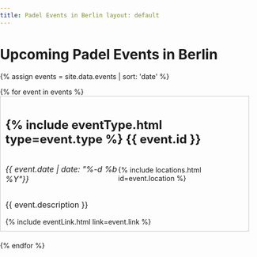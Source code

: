 ```yaml
---
title: Padel Events in Berlin layout: default
---
```

<script src="{{ base.url | prepend: site.url }}/assets/js/filter-events.js"></script>

# Upcoming Padel Events in Berlin

<style type="text/css">
/* Reset default padding and margin for list items and body */
body, ul, li {
  margin: 0;
  padding: 0;
}

/* Style the event list */
.events-list {
  list-style: none;
}

/* Add a border and some spacing between each event item */
.events-list li {
  margin-bottom: 20px;
  border: 1px solid #ccc; /* Add a border to visually separate events */
  padding: 10px;
}

/* Style event name */
.events-list li h2 {
  font-size: 24px;
}

/* Style event date and location container */
.events-list li .event-details {
  display: flex; /* Use flexbox to align items horizontally */
  justify-content: space-between; /* Add space between date and location */
  align-items: center; /* Center items vertically within the container */
}

/* Style event date */
.events-list li .event-date {
  font-size: 16px;
  font-style: italic;
}

/* Style event location link */
.events-list li .event-location {
  font-size: 16px;
  color: #007bff; /* Choose a color that fits your design */
  text-decoration: none;
}

/* Style event location link on hover (optional) */
.events-list li .event-location:hover {
  text-decoration: underline;
}

/* Style event kind */
.events-list li .event-kind {
  font-size: 16px;
}

/* Style event description */
.events-list li .event-description {
  font-size: 16px;
}

/* Style event link */
.events-list li .event-link {
  font-size: 16px;
  color: #007bff; /* Choose a color that fits your design */
  text-decoration: none;
}

/* Adjust link style on hover (optional) */
.events-list li .event-link:hover {
  text-decoration: underline;
}

/* Mobile-friendly styles */
@media (max-width: 767px) {
  .events-list li {
    padding: 5px; /* Decrease padding for smaller screens */
  }

  .events-list li h2 {
    font-size: 20px; /* Decrease font size for smaller screens */
  }
 
  .events-list li .event-link {
  font-size: 16px;
  color: #fff; /* Text color for the link */
  background-color: #007bff; /* Background color for the link */
  padding: 8px 12px; /* Add some padding to create a button-like appearance */
  border-radius: 4px; /* Add rounded corners */
  text-decoration: none;
  }

.events-list li .event-link:hover {
  background-color: #ff5722; /* Change background color on hover */
}

}

</style>

{% assign events = site.data.events | sort: 'date' %}


<ul class="events-list">
{% for event in events %}
<li event-date="{{ event.date}}">
    <h2> {% include eventType.html type=event.type %}
{{ event.id }}</h2>
    <div class="event-details">
        <p class="event-date">{{ event.date | date: "%-d %b %Y"}}</p>
        {% include locations.html id=event.location %}
    </div>
    <p class="event-description">{{ event.description }}</p>
    {% include eventLink.html link=event.link %}
 </li>   
{% endfor %}
</ul>





